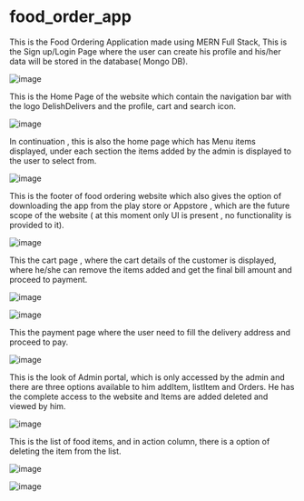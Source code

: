 # food_order_app

This is the Food Ordering Application made using MERN Full Stack, 
This is the Sign up/Login Page where the user can create his profile and his/her data will be stored in the database( Mongo DB).

![image](https://github.com/user-attachments/assets/e3affb85-ba60-4755-9b19-c29da3ddb89e)

This is the Home Page of the website which contain the navigation bar with the logo DelishDelivers and the profile, cart and search icon.

![image](https://github.com/user-attachments/assets/b6b5a0dc-b738-42fa-9556-f66351b151ee)

In continuation , this is also the home page which has Menu items displayed, under each section the items added by the admin is displayed to the user to select from.

![image](https://github.com/user-attachments/assets/214914a9-c1b8-498d-af90-3a8a78921c82)

This is the footer of food ordering website which also gives the option of downloading the app from the play store or Appstore , which are the future scope of the website ( at this moment only UI is present , no functionality is provided to it).

![image](https://github.com/user-attachments/assets/71a00d9f-9f93-4f83-869e-911abfe1a5ca)

This the cart page , where the cart details of the customer is displayed, where he/she can remove the items added and get the final bill amount and proceed to payment.


![image](https://github.com/user-attachments/assets/46abfed3-6dc5-4a9a-b8ce-066cab55f08b)

![image](https://github.com/user-attachments/assets/8a68b4b2-82e8-4261-8c2b-fcb9837f4bfe)

This the payment page where the user need to fill the delivery address and proceed to pay.

![image](https://github.com/user-attachments/assets/ffa95e37-1afa-47a7-ba50-1d3b8f3f1d24)

This is the look of Admin portal, which is only accessed by the admin and there are three options available to him addItem, listItem and Orders. He has the complete access to the website and Items are added deleted and viewed by him.


![image](https://github.com/user-attachments/assets/01d815e5-19ed-4a84-acce-a79094ae6d1b)

This is the list of food items, and in action column, there is a option of deleting the item from the list.


![image](https://github.com/user-attachments/assets/389176c8-66be-4a5b-a75b-ae020f2bd9d4)

![image](https://github.com/user-attachments/assets/c8971b40-3bbc-4e5d-8a83-e795d9780d77)

